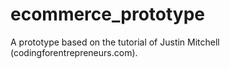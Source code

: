 ecommerce_prototype
====================

A prototype based on the tutorial of Justin Mitchell (codingforentrepreneurs.com).
